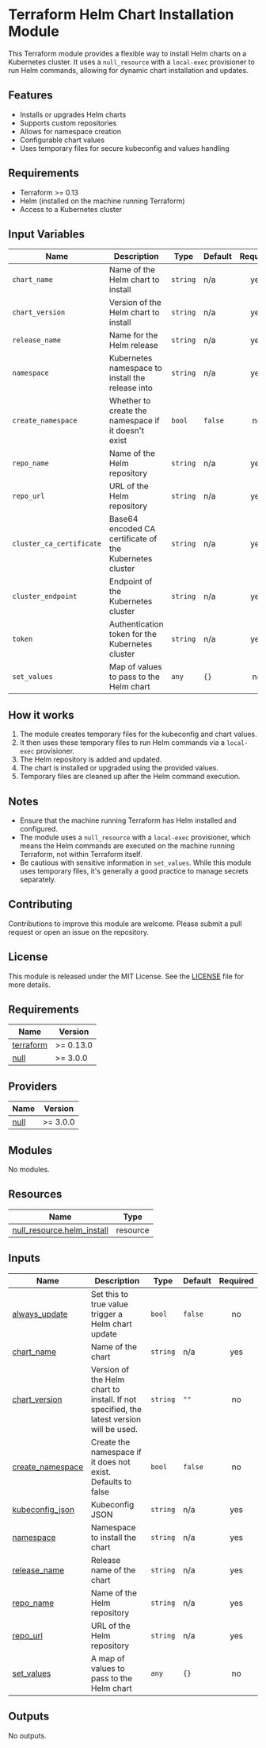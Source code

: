 # Terraform Helm Chart Installation Module

This Terraform module provides a flexible way to install Helm charts on a Kubernetes cluster. It uses a `null_resource` with a `local-exec` provisioner to run Helm commands, allowing for dynamic chart installation and updates.

## Features

- Installs or upgrades Helm charts
- Supports custom repositories
- Allows for namespace creation
- Configurable chart values
- Uses temporary files for secure kubeconfig and values handling

## Requirements

- Terraform >= 0.13
- Helm (installed on the machine running Terraform)
- Access to a Kubernetes cluster

## Input Variables

| Name | Description | Type | Default | Required |
|------|-------------|------|---------|:--------:|
| `chart_name` | Name of the Helm chart to install | `string` | n/a | yes |
| `chart_version` | Version of the Helm chart to install | `string` | n/a | yes |
| `release_name` | Name for the Helm release | `string` | n/a | yes |
| `namespace` | Kubernetes namespace to install the release into | `string` | n/a | yes |
| `create_namespace` | Whether to create the namespace if it doesn't exist | `bool` | `false` | no |
| `repo_name` | Name of the Helm repository | `string` | n/a | yes |
| `repo_url` | URL of the Helm repository | `string` | n/a | yes |
| `cluster_ca_certificate` | Base64 encoded CA certificate of the Kubernetes cluster | `string` | n/a | yes |
| `cluster_endpoint` | Endpoint of the Kubernetes cluster | `string` | n/a | yes |
| `token` | Authentication token for the Kubernetes cluster | `string` | n/a | yes |
| `set_values` | Map of values to pass to the Helm chart | `any` | `{}` | no |

## How it works

1. The module creates temporary files for the kubeconfig and chart values.
2. It then uses these temporary files to run Helm commands via a `local-exec` provisioner.
3. The Helm repository is added and updated.
4. The chart is installed or upgraded using the provided values.
5. Temporary files are cleaned up after the Helm command execution.

## Notes

- Ensure that the machine running Terraform has Helm installed and configured.
- The module uses a `null_resource` with a `local-exec` provisioner, which means the Helm commands are executed on the machine running Terraform, not within Terraform itself.
- Be cautious with sensitive information in `set_values`. While this module uses temporary files, it's generally a good practice to manage secrets separately.

## Contributing

Contributions to improve this module are welcome. Please submit a pull request or open an issue on the repository.

## License

This module is released under the MIT License. See the [LICENSE](./LICENSE) file for more details.

<!-- BEGIN_TF_DOCS -->
## Requirements

| Name | Version |
|------|---------|
| <a name="requirement_terraform"></a> [terraform](#requirement\_terraform) | >= 0.13.0 |
| <a name="requirement_null"></a> [null](#requirement\_null) | >= 3.0.0 |

## Providers

| Name | Version |
|------|---------|
| <a name="provider_null"></a> [null](#provider\_null) | >= 3.0.0 |

## Modules

No modules.

## Resources

| Name | Type |
|------|------|
| [null_resource.helm_install](https://registry.terraform.io/providers/hashicorp/null/latest/docs/resources/resource) | resource |

## Inputs

| Name | Description | Type | Default | Required |
|------|-------------|------|---------|:--------:|
| <a name="input_always_update"></a> [always\_update](#input\_always\_update) | Set this to true value trigger a Helm chart update | `bool` | `false` | no |
| <a name="input_chart_name"></a> [chart\_name](#input\_chart\_name) | Name of the chart | `string` | n/a | yes |
| <a name="input_chart_version"></a> [chart\_version](#input\_chart\_version) | Version of the Helm chart to install. If not specified, the latest version will be used. | `string` | `""` | no |
| <a name="input_create_namespace"></a> [create\_namespace](#input\_create\_namespace) | Create the namespace if it does not exist. Defaults to false | `bool` | `false` | no |
| <a name="input_kubeconfig_json"></a> [kubeconfig\_json](#input\_kubeconfig\_json) | Kubeconfig JSON | `string` | n/a | yes |
| <a name="input_namespace"></a> [namespace](#input\_namespace) | Namespace to install the chart | `string` | n/a | yes |
| <a name="input_release_name"></a> [release\_name](#input\_release\_name) | Release name of the chart | `string` | n/a | yes |
| <a name="input_repo_name"></a> [repo\_name](#input\_repo\_name) | Name of the Helm repository | `string` | n/a | yes |
| <a name="input_repo_url"></a> [repo\_url](#input\_repo\_url) | URL of the Helm repository | `string` | n/a | yes |
| <a name="input_set_values"></a> [set\_values](#input\_set\_values) | A map of values to pass to the Helm chart | `any` | `{}` | no |

## Outputs

No outputs.
<!-- END_TF_DOCS -->
